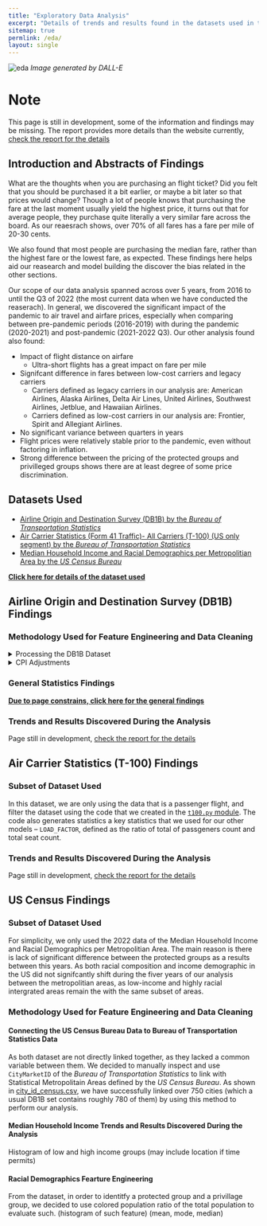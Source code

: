 ```yaml
---
title: "Exploratory Data Analysis"
excerpt: "Details of trends and results found in the datasets used in the project"
sitemap: true
permlink: /eda/
layout: single
---
```

![eda](https://user-images.githubusercontent.com/88422737/221440983-9d4ddf7f-cecb-4956-a573-19ed83a0c0bf.png)
*Image generated by DALL-E*

# Note
This page is still in development, some of the information and findings may be missing. The report provides more details than the website currently, [check the report for the details](https://ptse8204.github.io/flightpricebias/DSC180B_Report.pdf)

## Introduction and Abstracts of Findings

What are the thoughts when you are purchasing an flight ticket? Did you felt that you should be purchased it a bit earlier, or maybe a bit later so that prices would change? Though a lot of people knows that purchasing the fare at the last moment usually yield the highest price, it turns out that for average people, they purchase quite literally a very similar fare across the board. As our reaesrach shows, over 70% of all fares has a fare per mile of 20-30 cents.

We also found that most people are purchasing the median fare, rather than the highest fare or the lowest fare, as expected. These findings here helps aid our reasearch and model building the discover the bias related in the other sections.

Our scope of our data analysis spanned across over 5 years, from 2016 to until the Q3 of 2022 (the most current data when we have conducted the reaserach). In general, we discovered the significant impact of the pandemic to air travel and airfare prices, especially when comparing between pre-pandemic periods (2016-2019) with during the pandemic (2020-2021) and post-pandemic (2021-2022 Q3). Our other analysis found also found:
- Impact of flight distance on airfare
  - Ultra-short flights has a great impact on fare per mile
- Signifcant difference in fares between low-cost carriers and legacy carriers
  - Carriers defined as legacy carriers in our analysis are: American Airlines, Alaska Airlines, Delta Air Lines, United Airlines, Southwest Airlines, Jetblue, and Hawaiian Airlines.
  - Carriers defined as low-cost carriers in our analysis are: Frontier, Spirit and Allegiant Airlines.
- No significant variance between quarters in years
- Flight prices were relatively stable prior to the pandemic, even without factoring in inflation.
- Strong difference between the pricing of the protected groups and privilleged groups shows there are at least degree of some price discrimination.

## Datasets Used
* [Airline Origin and Destination Survey (DB1B) by the _Bureau of Transportation Statistics_](https://www.transtats.bts.gov/Tables.asp?QO_VQ=EFI&QO_anzr=Nv4yv0r%FDb4vtv0%FDn0q%FDQr56v0n6v10%FDf748rB%FD%FLQOEO%FM&QO_fu146_anzr=b4vtv0%FDn0q%FDQr56v0n6v10%FDf748rB)
* [Air Carrier Statistics (Form 41 Traffic)- All Carriers (T-100) (US only segment) by the _Bureau of Transportation Statistics_](https://www.transtats.bts.gov/Tables.asp?QO_VQ=EEE&QO_anzr=Nv4%FDPn44vr4%FDf6n6v56vp5%FD%FLS14z%FDHE%FDg4nssvp%FM-%FDNyy%FDPn44vr45&QO_fu146_anzr=Nv4%FDPn44vr45)
* [Median Household Income and Racial Demographics per Metropolitian Area by the _US Census Bureau_](https://www.census.gov/)

[**Click here for details of the dataset used**](eda_pages/dataset.md)

## Airline Origin and Destination Survey (DB1B) Findings
### Methodology Used for Feature Engineering and Data Cleaning
<details close>
  <summary>Processing the DB1B Dataset</summary>
 
The original Ticket in the DB1B dataset records information on the itinerary level. Since one itinerary might have multiple flights and destinations depending on whether it is a round trip or has multiple stops along the way. Therefore, we merge the Ticket dataset with the Market/Coupon dataset on itinerary ID, and it allows us to look closer into ticket information on an individual flight level. On average for each quarter the combined dataset has around 6 million rows and 26 useful features after we exclude other redundant columns, where each row represents a ticket and its associated information. Details of the columns and variables are available on the project website.

Since the DB1B dataset is build on the ticket level, meaning that the ticket could have segments that represents either be a one-way, a round-trip or a muilt-destination ticket. Therefore, there is not a clearly define destination. We decided to use observe the destination in dataset in based on various assumptions shown below, which are also implemented in our `sparkmanager.py`:
|Assumptions|Method name in module|Resulting dataset size (in rows)|
|---|---|---|
|The last destination is the real destination|`default`|98898392 (total amount of tickets)|
|The median point is the real destination|`midpoint`|98898392 (total amount of tickets)|
|Each segment should be treated separately|`segment`|247175573 (all avaiable rows in the dataset)|

After our data wrangling work, we immediately found the default approach is problematic because over 60% of the tickets are considered roundtrips. As a result, over 60% of tickets using such an approach results in the same origin and destination. The median approach shows some promising results, however it also means it is losing a lot of information that could be able to be represented in the segments. Therefore, after our experiment on the three approaches, we decided to treat each segment as an individual ticket in our future analysis as it would keep the most information intact.

</details>

<details close>
  <summary>CPI Adjustments</summary>
  To further perform a better and more accurate analysis, we also used the cpi module in Python to change all of our prices into 2022 prices from their respective years. The prices shown below the EDA section are the original number of prices, unless specifically stated of using the cpi adjusted 2022 prices. 
 </details>

### General Statistics Findings
[**Due to page constrains, click here for the general findings**](eda_pages/db1b_general.md)
### Trends and Results Discovered During the Analysis
Page still in development, [check the report for the details](https://ptse8204.github.io/flightpricebias/DSC180B_Report.pdf)

## Air Carrier Statistics (T-100) Findings
### Subset of Dataset Used
In this dataset, we are only using the data that is a passenger flight, and filter the dataset using the code that we created in the [`t100.py` module](https://github.com/ptse8204/airlinedatabias/blob/main/src/t100.py). The code also generates statistics a key statistics that we used for our other models – `LOAD_FACTOR`, defined as the ratio of total of passgeners count and total seat count.
### Trends and Results Discovered During the Analysis
Page still in development, [check the report for the details](https://ptse8204.github.io/flightpricebias/DSC180B_Report.pdf)

## US Census Findings
### Subset of Dataset Used
For simplicity, we only used the 2022 data of the Median Household Income and Racial Demographics per Metropolitian Area. The main reason is there is lack of significant difference between the protected groups as a results between this years. As both racial composition and income demographic in the US did not signifcantly shift during the fiver years of our analysis between the metropolitian areas, as low-income and highly racial intergrated areas remain the with the same subset of areas.
### Methodology Used for Feature Engineering and Data Cleaning
#### Connecting the US Census Bureau Data to Bureau of Transportation Statistics Data
As both dataset are not directly linked together, as they lacked a common variable between them. We decided to manually inspect and use `CityMarketID` of the _Bureau of Transportation Statistics_ to link with Statistical Metropolitain Areas defined by the _US Census Bureau_. As shown in [city_id_census.csv](https://github.com/ptse8204/airlinedatabias/blob/main/lookup/city_id_census.csv), we have successfully linked over 750 cities (which a usual DB1B set contains roughly 780 of them) by using this method to perform our analysis.
#### Median Household Income Trends and Results Discovered During the Analysis
Histogram of low and high income groups (may include location if time permits)
#### Racial Demographics Fearture Engineering
From the dataset, in order to identitfy a protected group and a privillage group, we decided to use colored population ratio of the total population to evaluate such.
(histogram of such feature)
(mean, mode, median)
